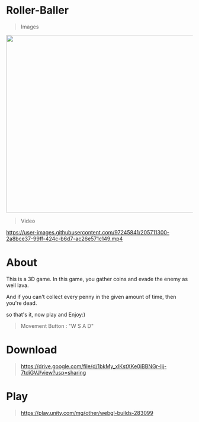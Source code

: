 # Roller-Baller

> Images
<img src="https://user-images.githubusercontent.com/97245841/191328408-63689de6-9ea5-44dd-89ea-3585e2f1b0f8.jpg" width="720" height="480" />

> Video

https://user-images.githubusercontent.com/97245841/205711300-2a8bce37-99ff-424c-b6d7-ac26e571c149.mp4

# About
This is a 3D game. In this game, you gather coins and evade the enemy as well lava. 

And if you can't collect every penny in the given amount of time, then you're dead. 

so that's it, now play and Enjoy:)

> Movement 
Button : "W S A D"

# Download

> https://drive.google.com/file/d/1bkMy_xlKstXKe0iBBNGr-Ijj-7tdiGVJ/view?usp=sharing

# Play

>https://play.unity.com/mg/other/webgl-builds-283099
